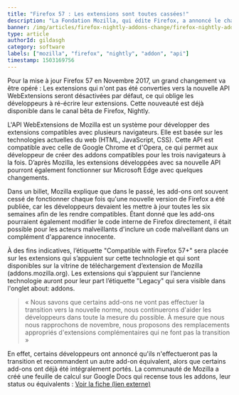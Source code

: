 ```yaml
---
title: "Firefox 57 : Les extensions sont toutes cassées!"
description: "La Fondation Mozilla, qui édite Firefox, a annoncé le changement complet du fonctionnement des addons sur la version 57 de son navigateur. Explications."
banner: /img/articles/firefox-nightly-addons-change/firefox-nightly-addons-change-1.webp
type: article
authorId: gildasgh
category: software
labels: ["mozilla", "firefox", "nightly", "addon", "api"]
timestamp: 1503169756
---
```


Pour la mise à jour Firefox 57 en Novembre 2017, un grand changement va être opéré : Les extensions qui n'ont pas été converties vers la nouvelle API WebExtensions seront désactivées par défaut, ce qui oblige les développeurs à ré-écrire leur extensions. Cette nouveauté est déjà disponible dans le canal bêta de Firefox, Nightly.

 L'API WebExtensions de Mozilla est un système pour développer des extensions compatibles avec plusieurs navigateurs. Elle est basée sur les technologies actuelles du web (HTML, JavaScript, CSS). Cette API est compatible avec celle de Google Chrome et d'Opera, ce qui permet aux développeur de créer des addons compatibles pour les trois navigateurs à la fois. D’après Mozilla, les extensions développées avec sa nouvelle API pourront également fonctionner sur Microsoft Edge avec quelques changements.

 Dans un billet, Mozilla explique que dans le passé, les add-ons ont souvent cessé de fonctionner chaque fois qu'une nouvelle version de Firefox a été publiée, car les développeurs devaient les mettre à jour toutes les six semaines afin de les rendre compatibles. Étant donné que les add-ons pourraient également modifier le code interne de Firefox directement, il était possible pour les acteurs malveillants d'inclure un code malveillant dans un complément d'apparence innocente.

 À des fins indicatives, l’étiquette "Compatible with Firefox 57+" sera placée sur les extensions qui s’appuient sur cette technologie et qui sont disponibles sur la vitrine de téléchargement d’extension de Mozilla (addons.mozilla.org). Les extensions qui s’appuient sur l’ancienne technologie auront pour leur part l’étiquette "Legacy" qui sera visible dans l'onglet about: addons.

  

 
> « Nous savons que certains add-ons ne vont pas effectuer la transition vers la nouvelle norme, nous continuerons d'aider les développeurs dans toute la mesure du possible. À mesure que nous nous rapprochons de novembre, nous proposons des remplacements appropriés d'extensions complémentaires qui ne font pas la transition »  

 En effet, certains développeurs ont annoncé qu'ils n'effectueront pas la transition et recommandent un autre add-on équivalent, alors que certains add-ons ont déjà été intégralement portés. La communauté de Mozilla a créé une feuille de calcul sur Google Docs qui recense tous les addons, leur status ou équivalents : [Voir la fiche (lien externe)](https://docs.google.com/spreadsheets/d/1TFcEXMcKrwoIAECIVyBU0GPoSmRqZ7A0VBvqeKYVSww/edit#gid=0)

 

